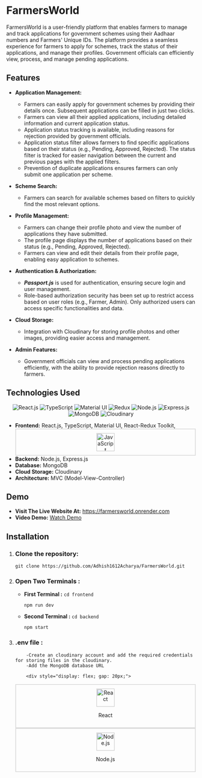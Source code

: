 # FarmersWorld

FarmersWorld is a user-friendly platform that enables farmers to manage and track applications for government schemes using their Aadhaar numbers and Farmers' Unique IDs. The platform provides a seamless experience for farmers to apply for schemes, track the status of their applications, and manage their profiles. Government officials can efficiently view, process, and manage pending applications.

## Features

- **Application Management:**

  - Farmers can easily apply for government schemes by providing their details once. Subsequent applications can be filled in just two clicks.
  - Farmers can view all their applied applications, including detailed information and current application status.
  - Application status tracking is available, including reasons for rejection provided by government officials.
  - Application status filter allows farmers to find specific applications based on their status (e.g., Pending, Approved, Rejected). The status filter is tracked for easier navigation between the current and previous pages with the applied filters.
  - Prevention of duplicate applications ensures farmers can only submit one application per scheme.

- **Scheme Search:**

  - Farmers can search for available schemes based on filters to quickly find the most relevant options.

- **Profile Management:**

  - Farmers can change their profile photo and view the number of applications they have submitted.
  - The profile page displays the number of applications based on their status (e.g., Pending, Approved, Rejected).
  - Farmers can view and edit their details from their profile page, enabling easy application to schemes.

- **Authentication & Authorization:**

  - **_Passport.js_** is used for authentication, ensuring secure login and user management.
  - Role-based authorization security has been set up to restrict access based on user roles (e.g., Farmer, Admin). Only authorized users can access specific functionalities and data.

- **Cloud Storage:**

  - Integration with Cloudinary for storing profile photos and other images, providing easier access and management.

- **Admin Features:**
  - Government officials can view and process pending applications efficiently, with the ability to provide rejection reasons directly to farmers.

## Technologies Used

<p align="center">
  <img src="https://img.icons8.com/color/48/000000/react-native.png" alt="React.js" />
  <img src="https://img.icons8.com/color/48/000000/typescript.png" alt="TypeScript" />
  <img src="https://img.icons8.com/color/48/000000/material-ui.png" alt="Material UI" />
  <img src="https://img.icons8.com/color/48/000000/redux.png" alt="Redux" />
  <img src="https://img.icons8.com/color/48/000000/nodejs.png" alt="Node.js" />
  <img src="https://img.icons8.com/color/48/000000/express.png" alt="Express.js" />
  <img src="https://img.icons8.com/color/48/000000/mongodb.png" alt="MongoDB" />
  <img src="https://img.icons8.com/color/48/000000/cloud.png" alt="Cloudinary" />
</p>

- **Frontend:** React.js, TypeScript, Material UI, React-Redux Toolkit, <div style="border: 2px solid #ddd; padding: 10px; text-align: center;">
  <img src="https://img.icons8.com/color/48/000000/javascript.png" alt="JavaScript" width="48" height="48"/>
  </div>
- **Backend:** Node.js, Express.js
- **Database:** MongoDB
- **Cloud Storage:** Cloudinary
- **Architecture:** MVC (Model-View-Controller)

## Demo

- **Visit The Live Website At:** https://farmersworld.onrender.com
- **Video Demo:** [Watch Demo](https://youtu.be/ZEScscVvZ4w)

## Installation

1.  ### Clone the repository:

    `git clone https://github.com/Adhish1612Acharya/FarmersWorld.git`

2.  ### Open Two Terminals :

    - **First Terminal :**
      `cd frontend`

      `npm run dev`

    - **Second Terminal :**
      `cd backend`

      `npm start`

3.  ### .env file :

            -Create an cloudinary account and add the required credentials for storing files in the cloudinary.
            -Add the MongoDB database URL

            <div style="display: flex; gap: 20px;">

      <div style="border: 2px solid #ddd; padding: 10px; text-align: center;">
        <img src="https://img.icons8.com/color/48/000000/react-native.png" alt="React" width="48" height="48"/>
        <p>React</p>
      </div>
      <div style="border: 2px solid #ddd; padding: 10px; text-align: center;">
        <img src="https://img.icons8.com/color/48/000000/nodejs.png" alt="Node.js" width="48" height="48"/>
        <p>Node.js</p>
      </div>
    </div>
